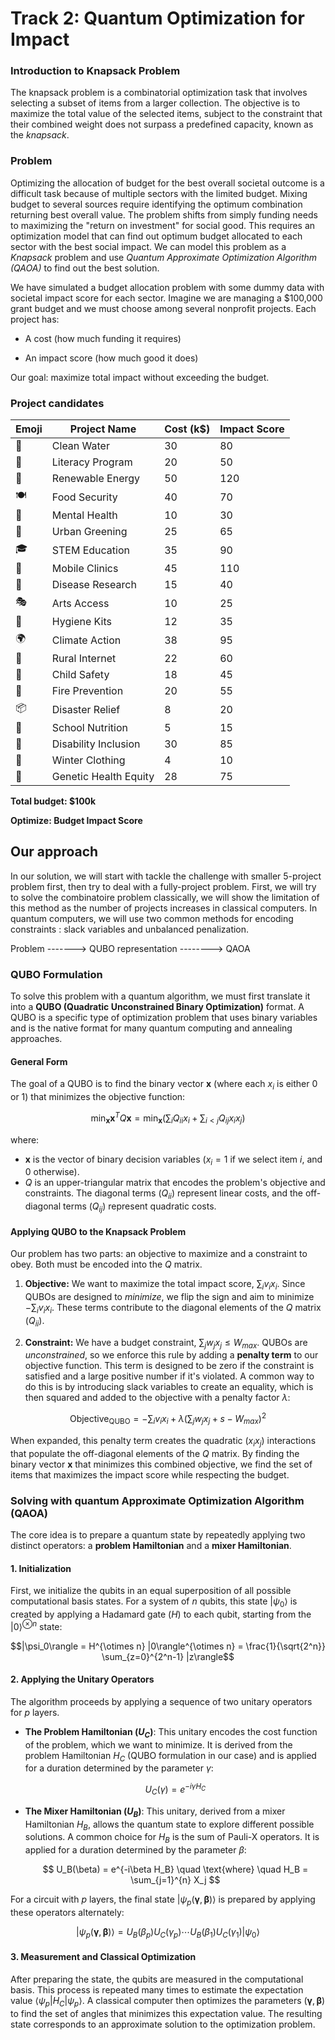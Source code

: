 # Track 2: Quantum Optimization for Impact

### Introduction to Knapsack Problem
The knapsack problem is a combinatorial optimization task that involves selecting a subset of items from a larger collection. The objective is to maximize the total value of the selected items, subject to the constraint that their combined weight does not surpass a predefined capacity, known as the *knapsack*.
### Problem 
Optimizing the allocation of budget for the best overall societal outcome is a difficult task because of multiple sectors with the limited budget. Mixing budget to several sources require identifying the optimum combination returning best overall value. The problem shifts from simply funding needs to maximizing the "return on investment" for social good. This requires an optimization model that can find out optimum budget allocated to each sector with the best social impact. We can model this problem as a *Knapsack* problem and use *Quantum Approximate Optimization Algorithm (QAOA)* to find out the best solution.

We have simulated a budget allocation problem with some dummy data with societal impact score for each sector. 
Imagine we are managing a $100,000 grant budget and we must choose among several nonprofit projects. Each project has:

- A cost (how much funding it requires)

- An impact score (how much good it does)

Our goal: maximize total impact without exceeding the budget.

### Project candidates
| Emoji | Project Name           | Cost (k$) | Impact Score |
|-------|------------------------|-----------|---------------|
| 🚰    | Clean Water            | 30        | 80            |
| 📖    | Literacy Program       | 20        | 50            |
| 🔋    | Renewable Energy       | 50        | 120           |
| 🍽️    | Food Security          | 40        | 70            |
| 🧠    | Mental Health          | 10        | 30            |
| 🌳    | Urban Greening         | 25        | 65            |
| 🎓    | STEM Education         | 35        | 90            |
| 🏥    | Mobile Clinics         | 45        | 110           |
| 🧪    | Disease Research       | 15        | 40            |
| 🎭    | Arts Access            | 10        | 25            |
| 🧼    | Hygiene Kits           | 12        | 35            |
| 🌍    | Climate Action         | 38        | 95            |
| 📡    | Rural Internet         | 22        | 60            |
| 🚸    | Child Safety           | 18        | 45            |
| 🧯    | Fire Prevention        | 20        | 55            |
| 📦    | Disaster Relief        | 8         | 20            |
| 🧃    | School Nutrition       | 5         | 15            |
| 🧩    | Disability Inclusion   | 30        | 85            |
| 🧤    | Winter Clothing        | 4         | 10            |
| 🧬    | Genetic Health Equity  | 28        | 75            |


**Total budget: $100k**

**Optimize: Budget Impact Score**

## Our approach

In our solution, we will start with tackle the challenge with smaller 5-project problem first, then try to deal with a fully-project problem. First, we will try to solve the combinatoire problem classically, we will show the limitation of this method as the number of projects increases in classical computers. In quantum computers, we will use two common methods for encoding constraints : slack variables and unbalanced penalization.

Problem -------> QUBO representation --------> QAOA

### QUBO Formulation

To solve this problem with a quantum algorithm, we must first translate it into a **QUBO (Quadratic Unconstrained Binary Optimization)** format. A QUBO is a specific type of optimization problem that uses binary variables and is the native format for many quantum computing and annealing approaches.

#### General Form
The goal of a QUBO is to find the binary vector $\mathbf{x}$ (where each $x_i$ is either 0 or 1) that minimizes the objective function:

$$
\min_{\mathbf{x}} \mathbf{x}^T Q \mathbf{x} = \min_{\mathbf{x}} \left( \sum_{i} Q_{ii}x_i + \sum_{i<j} Q_{ij}x_i x_j \right)
$$

where:
- $\mathbf{x}$ is the vector of binary decision variables ($x_i = 1$ if we select item $i$, and $0$ otherwise).
- $Q$ is an upper-triangular matrix that encodes the problem's objective and constraints. The diagonal terms ($Q_{ii}$) represent linear costs, and the off-diagonal terms ($Q_{ij}$) represent quadratic costs.

#### Applying QUBO to the Knapsack Problem
Our problem has two parts: an objective to maximize and a constraint to obey. Both must be encoded into the $Q$ matrix.

1.  **Objective:** We want to maximize the total impact score, $\sum_i v_i x_i$. Since QUBOs are designed to *minimize*, we flip the sign and aim to minimize $-\sum_i v_i x_i$. These terms contribute to the diagonal elements of the $Q$ matrix ($Q_{ii}$).

2.  **Constraint:** We have a budget constraint, $\sum_j w_j x_j \le W_{max}$. QUBOs are *unconstrained*, so we enforce this rule by adding a **penalty term** to our objective function. This term is designed to be zero if the constraint is satisfied and a large positive number if it's violated. A common way to do this is by introducing slack variables to create an equality, which is then squared and added to the objective with a penalty factor $\lambda$:

$$
\text{Objective}_{\text{QUBO}} = -\sum_i v_i x_i + \lambda \left( \sum_j w_j x_j + s - W_{max} \right)^2
$$

When expanded, this penalty term creates the quadratic ($x_i x_j$) interactions that populate the off-diagonal elements of the $Q$ matrix. By finding the binary vector $\mathbf{x}$ that minimizes this combined objective, we find the set of items that maximizes the impact score while respecting the budget.
### Solving with quantum Approximate Optimization Algorithm (QAOA)

The core idea is to prepare a quantum state by repeatedly applying two distinct operators: a **problem Hamiltonian** and a **mixer Hamiltonian**.

#### 1. Initialization
First, we initialize the qubits in an equal superposition of all possible computational basis states. For a system of $n$ qubits, this state $|\psi_0\rangle$ is created by applying a Hadamard gate ($H$) to each qubit, starting from the $|0\rangle^{\otimes n}$ state:

$$|\psi_0\rangle = H^{\otimes n} |0\rangle^{\otimes n} = \frac{1}{\sqrt{2^n}} \sum_{z=0}^{2^n-1} |z\rangle$$

#### 2. Applying the Unitary Operators
The algorithm proceeds by applying a sequence of two unitary operators for $p$ layers.

* **The Problem Hamiltonian ($U_C$)**: This unitary encodes the cost function of the problem, which we want to minimize. It is derived from the problem Hamiltonian $H_C$ (QUBO formulation in our case) and is applied for a duration determined by the parameter $\gamma$:

    $$
    U_C(\gamma) = e^{-i\gamma H_C}
    $$

* **The Mixer Hamiltonian ($U_B$)**: This unitary, derived from a mixer Hamiltonian $H_B$, allows the quantum state to explore different possible solutions. A common choice for $H_B$ is the sum of Pauli-X operators. It is applied for a duration determined by the parameter $\beta$:

    $$
    U_B(\beta) = e^{-i\beta H_B} \quad \text{where} \quad H_B = \sum_{j=1}^{n} X_j
    $$

For a circuit with $p$ layers, the final state $|\psi_p(\boldsymbol{\gamma}, \boldsymbol{\beta})\rangle$ is prepared by applying these operators alternately:

$$|\psi_p(\boldsymbol{\gamma}, \boldsymbol{\beta})\rangle = U_B(\beta_p) U_C(\gamma_p) \cdots U_B(\beta_1) U_C(\gamma_1) |\psi_0\rangle$$

#### 3. Measurement and Classical Optimization
After preparing the state, the qubits are measured in the computational basis. This process is repeated many times to estimate the expectation value $\langle\psi_p|H_C|\psi_p\rangle$. A classical computer then optimizes the parameters $(\boldsymbol{\gamma}, \boldsymbol{\beta})$ to find the set of angles that minimizes this expectation value. The resulting state corresponds to an approximate solution to the optimization problem.





